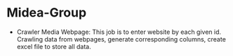 # Midea-Group

* Crawler Media Webpage: This job is to enter website by each given id. Crawling data from webpages, generate corresponding columns, create excel file to store all data.
